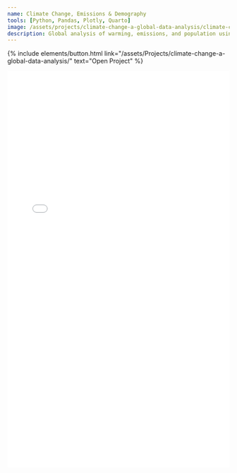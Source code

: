```yaml
---
name: Climate Change, Emissions & Demography
tools: [Python, Pandas, Plotly, Quarto]
image: /assets/projects/climate-change-a-global-data-analysis/climate-change.png
description: Global analysis of warming, emissions, and population using Python.
---
```


<p class="text-center">
  {% include elements/button.html link="/assets/Projects/climate-change-a-global-data-analysis/" text="Open Project" %}
</p>

<!-- or inline it -->
<iframe src="/assets/projects/climate/" width="100%" height="900" style="border:0;"></iframe>

